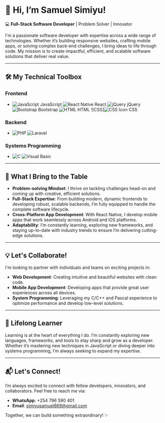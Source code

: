 # 👋 Hi, I’m **Samuel Simiyu**!

💻 **Full-Stack Software Developer** | Problem Solver | Innovator

I'm a passionate software developer with expertise across a wide range of technologies. Whether it’s building responsive websites, crafting mobile apps, or solving complex back-end challenges, I bring ideas to life through code. My mission is to create impactful, efficient, and scalable software solutions that deliver real value.

---

## 🛠️ **My Technical Toolbox**

### Frontend
- ![JavaScript](https://img.icons8.com/color/48/000000/javascript.png) JavaScript ![React Native](https://img.icons8.com/color/48/000000/react-native.png) React ![jQuery](https://img.icons8.com/ios/50/000000/jquery.png) jQuery ![Bootstrap](https://img.icons8.com/color/48/000000/bootstrap.png) Bootstrap ![HTML](https://img.icons8.com/color/48/000000/html-5.png) HTML  ![CSS]<img src="/path/to/icons/css-3.png" alt="CSS Icon">  CSS

### Backend
- ![PHP](https://img.icons8.com/color/48/000000/php.png)  ![Laravel](https://img.icons8.com/ios/50/000000/laravel.png) 

### Systems Programming
- ![C](https://img.icons8.com/color/48/000000/c-programming.png)    ![Visual Basic](https://img.icons8.com/ios/50/000000/visual-basic.png)

---

## 🚀 **What I Bring to the Table**

- **Problem-solving Mindset**: I thrive on tackling challenges head-on and coming up with creative, efficient solutions.  
- **Full-Stack Expertise**: From building modern, dynamic frontends to developing robust, scalable backends, I’m fully equipped to handle the complete software lifecycle.  
- **Cross-Platform App Development**: With React Native, I develop mobile apps that work seamlessly across Android and iOS platforms.  
- **Adaptability**: I’m constantly learning, exploring new frameworks, and staying up-to-date with industry trends to ensure I’m delivering cutting-edge solutions.

---

## 💡 **Let's Collaborate!**

I'm looking to partner with individuals and teams on exciting projects in:

- **Web Development**: Creating intuitive and beautiful websites with clean code.  
- **Mobile App Development**: Developing apps that provide great user experiences across all devices.  
- **System Programming**: Leveraging my C/C++ and Pascal experience to optimize performance and develop low-level solutions.

---

## 🌱 **Lifelong Learner**

Learning is at the heart of everything I do. I’m constantly exploring new languages, frameworks, and tools to stay sharp and grow as a developer. Whether it’s mastering new techniques in JavaScript or diving deeper into systems programming, I’m always seeking to expand my expertise.

---

## 📬 **Let's Connect!**

I’m always excited to connect with fellow developers, innovators, and collaborators. Feel free to reach me via:

- **WhatsApp**: +254 796 590 401  
- **Email**: simiyusamuel869@gmail.com  

Together, we can build something extraordinary! ✨
